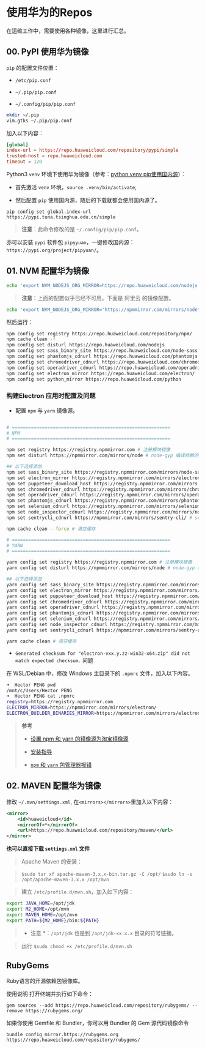 # 使用华为的Repos

在运维工作中，需要使用各种镜像，这里进行汇总。

## 00. PyPI 使用华为镜像


`pip` 的配置文件位置：


- `/etc/pip.conf`

- `~/.pip/pip.conf`

- `~/.config/pip/pip.conf`


```bash
mkdir ~/.pip
vim.gtks ~/.pip/pip.conf
```

加入以下内容：

```conf
[global]
index-url = https://repo.huaweicloud.com/repository/pypi/simple
trusted-host = repo.huaweicloud.com
timeout = 120
```

Python3 `venv` 环境下使用华为镜像（参考：[python venv pip使用国内源](https://blog.csdn.net/duoyasong5907/article/details/129190001)）：


- 首先激活 `venv` 环境，`source .venv/bin/activate`;

- 然后配置 `pip` 使用国内源，随后的下载就都会使用国内源了。

```console
pip config set global.index-url https://pypi.tuna.tsinghua.edu.cn/simple
```

> **注意**：此命令修改的是 `~/.config/pip/pip.conf`。

亦可以安装 `pypi` 软件包 `pipyyuan`，一键修改国内源：`https://pypi.org/project/pipyuan/`。




## 01. NVM 配置华为镜像

```bash
echo 'export NVM_NODEJS_ORG_MIRROR=https://repo.huaweicloud.com/nodejs' >> ~/.bashrc
```

> **注意**：上面的配置似乎已经不可用。下面是 阿里云 的镜像配置。


```bash
echo 'export NVM_NODEJS_ORG_MIRROR="https://npmmirror.com/mirrors/node"' >> ~/.bashrc
```


然后运行：

```bash
npm config set registry https://repo.huaweicloud.com/repository/npm/
npm cache clean -f
npm config set disturl https://repo.huaweicloud.com/nodejs
npm config set sass_binary_site https://repo.huaweicloud.com/node-sass
npm config set phantomjs_cdnurl https://repo.huaweicloud.com/phantomjs
npm config set chromedriver_cdnurl https://repo.huaweicloud.com/chromedriver
npm config set operadriver_cdnurl https://repo.huaweicloud.com/operadriver
npm config set electron_mirror https://repo.huaweicloud.com/electron/
npm config set python_mirror https://repo.huaweicloud.com/python
```


### 构建Electron 应用时配置及问题


- 配置 `npm` 与 `yarn` 镜像源。


```bash

# ==========================================================
# NPM
# ==========================================================

npm set registry https://registry.npmmirror.com # 注册模块镜像
npm set disturl https://npmmirror.com/mirrors/node # node-gyp 编译依赖的 node 源码镜像

## 以下选择添加
npm set sass_binary_site https://registry.npmmirror.com/mirrors/node-sass # node-sass 二进制包镜像
npm set electron_mirror https://registry.npmmirror.com/mirrors/electron/ # electron 二进制包镜像
npm set puppeteer_download_host https://registry.npmmirror.com/mirrors # puppeteer 二进制包镜像
npm set chromedriver_cdnurl https://registry.npmmirror.com/mirrors/chromedriver # chromedriver 二进制包镜像
npm set operadriver_cdnurl https://registry.npmmirror.com/mirrors/operadriver # operadriver 二进制包镜像
npm set phantomjs_cdnurl https://registry.npmmirror.com/mirrors/phantomjs # phantomjs 二进制包镜像
npm set selenium_cdnurl https://registry.npmmirror.com/mirrors/selenium # selenium 二进制包镜像
npm set node_inspector_cdnurl https://registry.npmmirror.com/mirrors/node-inspector # node-inspector 二进制包镜像
npm set sentrycli_cdnurl https://npmmirror.com/mirrors/sentry-cli/ # sentry-cli

npm cache clean --force # 清空缓存

# ==========================================================
# YARN
# ==========================================================

yarn config set registry https://registry.npmmirror.com # 注册模块镜像
yarn config set disturl https://npmmirror.com/mirrors/node # node-gyp 编译依赖的 node 源码镜像

## 以下选择添加
yarn config set sass_binary_site https://registry.npmmirror.com/mirrors/node-sass # node-sass 二进制包镜像
yarn config set electron_mirror https://registry.npmmirror.com/mirrors/electron/ # electron 二进制包镜像
yarn config set puppeteer_download_host https://registry.npmmirror.com/mirrors # puppeteer 二进制包镜像
yarn config set chromedriver_cdnurl https://registry.npmmirror.com/mirrors/chromedriver # chromedriver 二进制包镜像
yarn config set operadriver_cdnurl https://registry.npmmirror.com/mirrors/operadriver # operadriver 二进制包镜像
yarn config set phantomjs_cdnurl https://registry.npmmirror.com/mirrors/phantomjs # phantomjs 二进制包镜像
yarn config set selenium_cdnurl https://registry.npmmirror.com/mirrors/selenium # selenium 二进制包镜像
yarn config set node_inspector_cdnurl https://registry.npmmirror.com/mirrors/node-inspector # node-inspector 二进制包镜像
yarn config set sentrycli_cdnurl https://npmmirror.com/mirrors/sentry-cli/ # sentry-cli

yarn cache clean # 清空缓存
```


- `Generated checksum for "electron-vxx.y.zz-win32-x64.zip" did not match expected checksum.` 问题

在 WSL/Debian 中，修改 Windows 主目录下的 `.npmrc` 文件，加入以下内容。


```bash
➜  Hector PENG pwd
/mnt/c/Users/Hector PENG
➜  Hector PENG cat .npmrc
registry=https://registry.npmmirror.com
ELECTRON_MIRROR=https://npmmirror.com/mirrors/electron/
ELECTRON_BUILDER_BINARIES_MIRROR=https://npmmirror.com/mirrors/electron-builder-binaries/
```

> **参考**
>
> - [设置 npm 和 yarn 的镜像源为淘宝镜像源](https://gist.github.com/lvxianchao/2dcba1a93422037273dd41a924ddaab9)
>
> - [安装指导](https://www.electronjs.org/zh/docs/latest/tutorial/installation#%E9%95%9C%E5%83%8F)
>
> - [`npm` 和 `yarn` 包管理器报错](https://blog.csdn.net/m0_52108067/article/details/127911300)


## 02. MAVEN 配置华为镜像

修改 `~/.mvn/settings.xml`, 在`<mirrors></mirrors>`里加入以下内容：

```xml
<mirror>
    <id>huaweicloud</id>
    <mirrorOf>*</mirrorOf>
    <url>https://repo.huaweicloud.com/repository/maven/</url>
</mirror>
```

**也可以直接下载 `settings.xml` 文件**

> Apache Maven 的安装：

> `$sudo tar xf apache-maven-3.x.x-bin.tar.gz -C /opt/`
> `$sudo ln -s /opt/apache-maven-3.x.x /opt/mvn`

> 建立 `/etc/profile.d/mvn.sh`，加入如下内容：

```bash
export JAVA_HOME=/opt/jdk
export M2_HOME=/opt/mvn
export MAVEN_HOME=/opt/mvn
export PATH=${M2_HOME}/bin:${PATH}
```

> * 注意 *：`/opt/jdk` 也是到 `/opt/jdk-xx.x.x` 目录的符号链接。

> 运行 `$sudo chmod +x /etc/profile.d/mvn.sh`


## RubyGems



Ruby语言的开源依赖包镜像库。

使用说明 打开终端并执行如下命令：

```console
gem sources --add https://repo.huaweicloud.com/repository/rubygems/ --remove https://rubygems.org/
```

如果你使用 Gemfile 和 Bundler，你可以用 Bundler 的 Gem 源代码镜像命令

```console
bundle config mirror.https://rubygems.org https://repo.huaweicloud.com/repository/rubygems/
```

